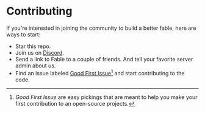 # Contributing

If you're interested in joining the community to build a better fable, here are
ways to start:

- Star this repo.
- Join us on [Discord][discord].
- Send a link to Fable to a couple of friends. And tell your favorite server
  admin about us.
- Find an issue labeled
  [Good First Issue](https://github.com/ker0olos/fable/issues?q=is%3Aissue+is%3Aopen+label%3A%22good+first+issue%22)[^1]
  and start contributing to the code.

[discord]: https://discord.gg/ceKyEfhyPQ

[^1]: _Good First Issue_ are easy pickings that are meant to help you make your
first contribution to an open-source projects.
